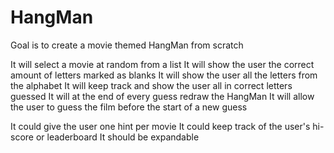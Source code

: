 # HangMan
Goal is to create a movie themed HangMan from scratch

It will select a movie at random from a list
It will show the user the correct amount of letters marked as blanks
It will show the user all the letters from the alphabet 
It will keep track and show the user all in correct letters guessed
It will at the end of every guess redraw the HangMan
It will allow the user to guess the film before the start of a new guess

It could give the user one hint per movie
It could keep track of the user's hi-score or leaderboard
It should be expandable 
